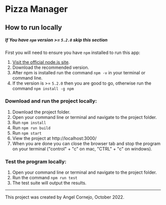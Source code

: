 # Pizza Manager

## How to run locally

##### If You have `npm` version >= `5.2.0` skip this section
First you will need to ensure you have `npm` installed to run this app:
1. [Visit the official node.js site](https://nodejs.org/en/).
2. Download the recommended version.
3. After npm is installed run the command `npm -v` in your terminal or command line.
4. If the version is >= `5.2.0` then you are good to go, otherwise run the command `npm install -g npm`


### Download and run the project locally:
1. Download the project folder.
2. Open your command line or terminal and navigate to the project folder.
3. Run `npm install`
4. Run `npm run build`
5. Run `npm start`
6. View the project at http://localhost:3000/
7. When you are done you can close the browser tab and stop the program on your terminal ("control" + "c" on mac, "CTRL" + "c" on windows).

### Test the program locally:
1. Open your command line or terminal and navigate to the project folder.
2. Run the command `npm run test`
3. The test suite will output the results.

---

This project was created by Angel Cornejo, October 2022.